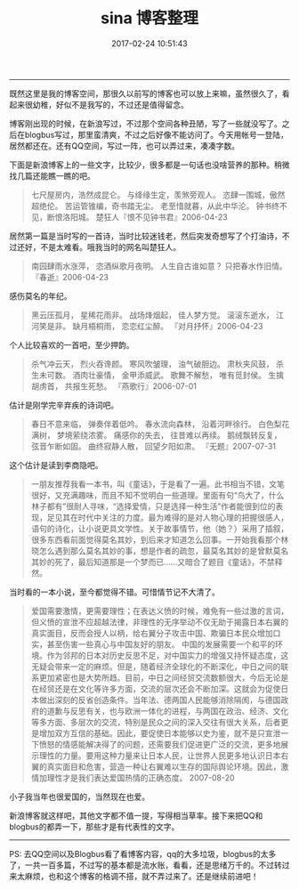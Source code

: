﻿---
title: sina 博客整理
date: 2017-02-24 10:51:43
tags: sina blog
---


---

既然这里是我的博客空间，那很久以前写的博客也可以放上来嘛，虽然很久了，看起来很幼稚，好似不是我写的，不过还是值得留念。

博客刚出现的时候，在新浪写过，不过那个空间各种丑陋，写了一些就没写了。之后在blogbus写过，那里蛮清爽，不过之后好像不能访问了。今天用帐号一登陆，居然都还在。还有QQ空间，写过一阵，也可以弄过来，凑凑字数。

<!-- more -->

下面是新浪博客上的一些文字，比较少，很多都是一句话也没啥营养的那种。稍微找几篇还能瞧一瞧的吧。



> 七尺屋房内，浩然成昆仑。
与绛缘生定，羡煞旁观人。
恣肆一围城，傲然超绝伦。
苦运管锥编，奇书踏无尘。
老至惜就暮，从此中华沦。
钟书终不见，断恨洛阳城。
楚狂人『恨不见钟书君』2006-04-23

居然第一篇是当时写的一首诗，当时比较迷钱老，然后突发奇想写了个打油诗，不过还好，不是太难看。哦我当时的网名叫楚狂人。

> 南园肆雨水涨萍，
恣酒纵歌月夜明。
人生自古谁如意？
只把春水作旧情。
『春逝』2006-04-23

感伤莫名的年纪。


> 黑云压孤月，
星稀花雨非。
战场烽烟起，
佳人梦方觉。
滚滚东逝水，
江河笑是非。
缺月梧桐雨，
恋恋红尘醉。
『对月抒怀』2006-04-23

个人比较喜欢的一首吧，至少押韵。

> 杀气冲云天，
烈火吞谗颜。
寒风吹皱理，
浊气破胆边。
肃秋夹风鼓，
杀生未可数。
酒肉壮豪情，
金甲添威武。
歌舞不解愁，
唯有觅封侯。
生擒胡虏首，
共报生死愁。
『燕歌行』2006-07-01

估计是刚学完辛弃疾的诗词吧。


> 春日不意来临，
弹奏伴着低吟。
春水流向森林，
沿着河畔徐行。
白色梨花满树，
梦境萦绕浓雾。
痛感你的失去，
往昔难以再续。
鹅绒飘转反复，
弦音乍断如固。
曲终寂静人散，
回望夕阳如肃。
『无题』2007-07-31

这个估计是读到李商隐吧。

> 一朋友推荐我看一本书，叫《童话》，于是看了一遍。此书相当不错，文笔很好，又充满趣味，而且不知不觉明白一些道理。里面有句“鸟大了，什么林子都有”很耐人寻味，“选择爱情，只是选择一种生活”作者能很到位的表现，足见其在时代中关注的力度。最为难得的是对人物心理的把握很感人，语句的诗化，让小说更具文学性。关于故事情节，他（她？）采用了插叙，很多东西看前面觉得莫名其妙，到后来才知道怎么回事。一开始我看那个林晓怎么遇到那么莫名其妙的事，想是作者的疏忽，最莫名其妙的是曾默莫名其妙的死了，最后知道那是一个梦而已……又暗合了题目《童话》，不禁释然。

当时看的一本小说，至今都觉得不错。可惜情节记不大清了。

> 爱国需要激情，更需要理性；在表达义愤的时候，难免有一些过激的言词，但义愤的宣泄不应超越法律，非理性的无序举动不仅无助于揭露日本右翼的真实面目，反而会授人以柄，给右翼分子攻击中国、欺骗日本民众增加口实，甚至伤害一些真心与中国友好的朋友。
中国的发展需要一个和平的环境。作为邻邦的日本对历史反思不足，对中国实力的增强又持怀疑态度，这无疑会带来一定的麻烦。但是，随着经济全球化的不断深化，中日之间的联系更加紧密也是大势所趋。目前，中日之间经贸交流数额很大，今后无论是在经贸还是在文化等许多方面，交流的层次还会不断加深。这就会为促使日本做出深刻的反省创造条件。当年法、德两国人民能够消除隔阂，与德国政府的道歉与反思有关，也与欧洲一体化的进程，与两国在政治、经济、文化等多方面、多层次的交流，特别是民众之间的深入交往有很大关系，后者更是增加双方互信的基础。因此，要促使日本能够以史为鉴，就不是只宣泄一下愤怒的情感能解决得了的问题，还需要我们促进更广泛的交流，更多地展示理性的力量。要用这种力量来让日本人民，让世界人民更多地认识日本右翼的真实面目和危害，营造一种让右翼难以生存的国际舆论环境。因此，激情加理性才是我们表达爱国热情的正确态度。
2007-08-20

小子我当年也很爱国的，当然现在也爱。


新浪博客就这样吧，其他文字都不值一提，写得相当草率。接下来把QQ和blogbus的都弄一下，那些才是有代表性的文字。


---

PS: 去QQ空间以及Blogbus看了看博客内容，qq的大多垃圾，blogbus的太多了，一共一百多篇，不过写的基本都是流水账，看看，还是思绪万千的。不过转过来太麻烦，也和这个博客的格调不搭，就不弄过来了。还是继续前进吧！











